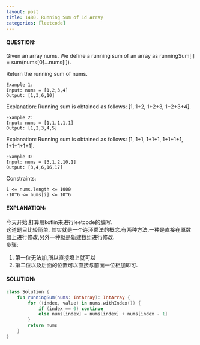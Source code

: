 ```yaml
---
layout: post
title: 1480. Running Sum of 1d Array
categories: [leetcode]
---
```

#### QUESTION:
Given an array nums. We define a running sum of an array as runningSum[i] = sum(nums[0]…nums[i]).

Return the running sum of nums.
```
Example 1:
Input: nums = [1,2,3,4]
Output: [1,3,6,10]
```
Explanation: Running sum is obtained as follows: [1, 1+2, 1+2+3, 1+2+3+4].
```
Example 2:
Input: nums = [1,1,1,1,1]
Output: [1,2,3,4,5]
```
Explanation: Running sum is obtained as follows: [1, 1+1, 1+1+1, 1+1+1+1, 1+1+1+1+1].
```
Example 3:
Input: nums = [3,1,2,10,1]
Output: [3,4,6,16,17]
```
Constraints:
```
1 <= nums.length <= 1000
-10^6 <= nums[i] <= 10^6
```
#### EXPLANATION:
今天开始,打算用kotlin来进行leetcode的编写.  
这道题目比较简单, 其实就是一个连环乘法的概念.有两种方法,一种是直接在原数组上进行修改,另外一种就是新建数组进行修改.   
步骤: 
1. 第一位无法加,所以直接填上就可以
2. 第二位以及后面的位置可以直接与前面一位相加即可.
#### SOLUTION:
```kotlin
class Solution {
    fun runningSum(nums: IntArray): IntArray {
        for ((index, value) in nums.withIndex()) {
            if (index == 0) continue
            else nums[index] = nums[index] + nums[index - 1]
        }
        return nums
    }
}
```
